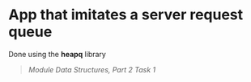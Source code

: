 # App that imitates a server request queue

Done using the **heapq** library

> _Module Data Structures, Part 2 Task 1_
